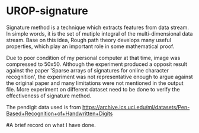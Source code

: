 # UROP-signature

Signature method is a technique which extracts features from data stream. In simple words, it is the set of mutiple integral of the multi-dimensional data stream. Base on this idea, Rough path theory develops many useful properties, which play an important role in some mathematical proof.

Due to poor condition of my personal computer at that time, image was compressed to 50x50. Although the experiment produced a opposit result against the paper 'Sparse arrays of signatures for online character recognition', the experiment was not representative enough to argue against the original paper and many limitations were not mentioned in the output file. More experiment on different dataset need to be done to verify the effectiveness of signature method.

The pendigit data used is from https://archive.ics.uci.edu/ml/datasets/Pen-Based+Recognition+of+Handwritten+Digits




#A brief record on what I have done.
